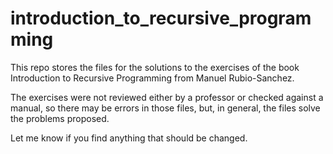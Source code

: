 # introduction_to_recursive_programming

This repo stores the files for the solutions to the exercises of the book Introduction to Recursive Programming from Manuel Rubio-Sanchez.

The exercises were not reviewed either by a professor or checked against a manual, so there may be errors in those files, but, in general, the files solve the problems proposed.

Let me know if you find anything that should be changed.

